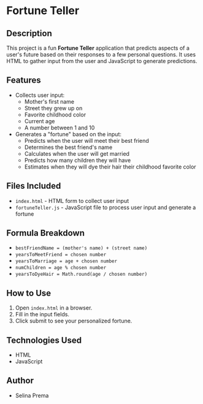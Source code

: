 # Fortune Teller

## Description
This project is a fun **Fortune Teller** application that predicts aspects of a user's future based on their responses to a few personal questions. It uses HTML to gather input from the user and JavaScript to generate predictions.

## Features
- Collects user input:
  - Mother's first name
  - Street they grew up on
  - Favorite childhood color
  - Current age
  - A number between 1 and 10
- Generates a "fortune" based on the input:
  - Predicts when the user will meet their best friend
  - Determines the best friend's name
  - Calculates when the user will get married
  - Predicts how many children they will have
  - Estimates when they will dye their hair their childhood favorite color

## Files Included
- `index.html` - HTML form to collect user input
- `fortuneTeller.js` - JavaScript file to process user input and generate a fortune

## Formula Breakdown
- `bestFriendName = (mother's name) + (street name)`
- `yearsToMeetFriend = chosen number`
- `yearsToMarriage = age + chosen number`
- `numChildren = age % chosen number`
- `yearsToDyeHair = Math.round(age / chosen number)`


## How to Use
1. Open `index.html` in a browser.
2. Fill in the input fields.
3. Click submit to see your personalized fortune.

## Technologies Used
- HTML
- JavaScript

## Author
- Selina Prema


